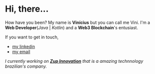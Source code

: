 # Hi, there...

How have you been?
My name is **Vinícius** but you can call me Vini.
I'm a **Web Developer**(_Java_ | _Kotlin_) and a **Web3 Blockchain**'s entusiast.

If you want to get in touch, 
- [my linkedin]("https://www.linkedin.com/in/vinicius-ricardo/")
- [my email]("viniciusricardo.ferrera@gmail.com)

_I currently working on **[Zup Innovation](https://www.zup.com.br/)** that is a amazing technnology brazilian's company._
